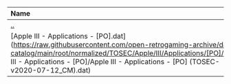 |Name|Size|
|:---|---:|
|[..](../index.html)|DIR|
|[Apple III - Applications - [PO].dat](https://raw.githubusercontent.com/open-retrogaming-archive/dat-catalog/main/root/normalized/TOSEC/Apple/III/Applications/[PO]/Apple III - Applications - [PO]/Apple III - Applications - [PO] (TOSEC-v2020-07-12_CM).dat)|1613|
